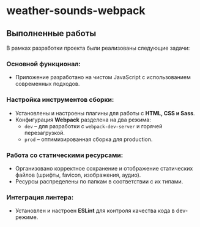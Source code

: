 # weather-sounds-webpack

## Выполненные работы

В рамках разработки проекта были реализованы следующие задачи:

### Основной функционал:

- Приложение разработано на чистом JavaScript с использованием современных подходов.

### Настройка инструментов сборки:

- Установлены и настроены плагины для работы с **HTML, CSS и Sass**.
- Конфигурация **Webpack** разделена на два режима:
  - `dev` – для разработки с `webpack-dev-server` и горячей перезагрузкой.
  - `prod` – оптимизированная сборка для production.

### Работа со статическими ресурсами:

- Организовано корректное сохранение и отображение статических файлов (шрифты, favicon, изображения, аудио).
- Ресурсы распределены по папкам в соответствии с их типами.

### Интеграция линтера:

- Установлен и настроен **ESLint** для контроля качества кода в dev-режиме.
